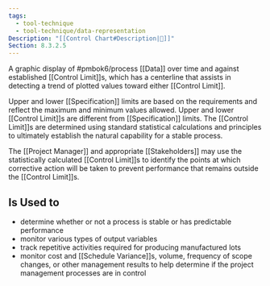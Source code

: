 ```yaml
---
tags:
  - tool-technique
  - tool-technique/data-representation
Description: "[[Control Chart#Description|📝]]"
Section: 8.3.2.5
---
```

A graphic display of #pmbok6/process [[Data]] over time and against established [[Control Limit]]s, which has a centerline that assists in detecting a trend of plotted values toward either [[Control Limit]].

Upper and lower [[Specification]] limits are based on the requirements and reflect the maximum and minimum values allowed. Upper and lower [[Control Limit]]s are different from [[Specification]] limits. The [[Control Limit]]s are determined using standard statistical calculations and principles to ultimately establish the natural capability for a stable process.

The [[Project Manager]] and appropriate [[Stakeholders]] may use the statistically calculated [[Control Limit]]s to identify the points at which corrective action will be taken to prevent performance that remains outside the [[Control Limit]]s.
## Is Used to
- determine whether or not a process is stable or has predictable performance
- monitor various types of output variables
- track repetitive activities required for producing manufactured lots
- monitor cost and [[Schedule Variance]]s, volume, frequency of scope changes, or other management results to help determine if the project management processes are in control